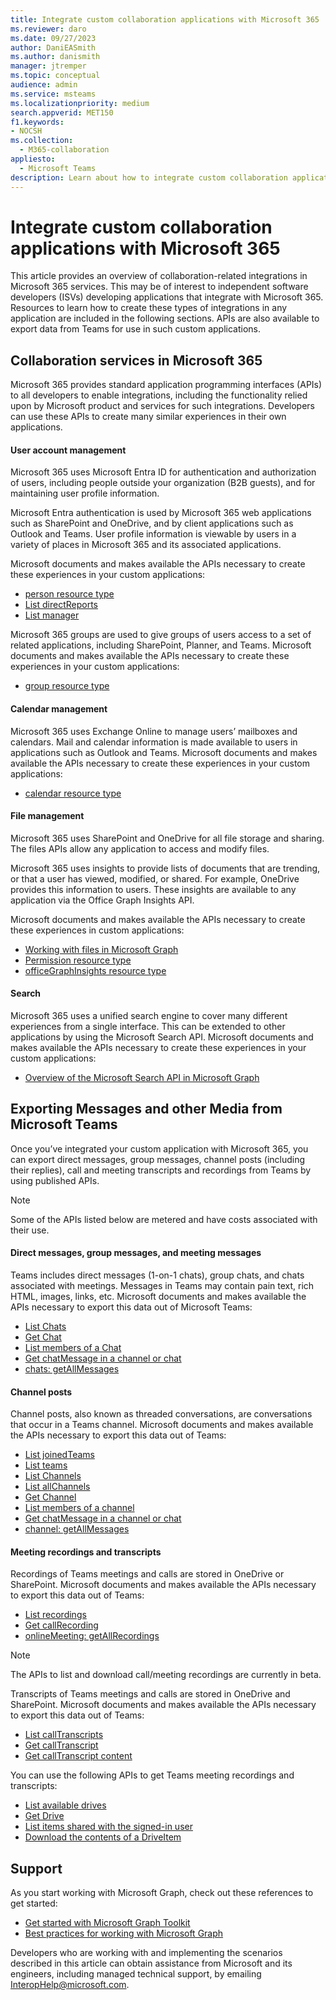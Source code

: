 ```yaml
---
title: Integrate custom collaboration applications with Microsoft 365
ms.reviewer: daro
ms.date: 09/27/2023
author: DaniEASmith
ms.author: danismith
manager: jtremper
ms.topic: conceptual
audience: admin
ms.service: msteams
ms.localizationpriority: medium
search.appverid: MET150
f1.keywords:
- NOCSH
ms.collection: 
  - M365-collaboration
appliesto: 
  - Microsoft Teams
description: Learn about how to integrate custom collaboration applications with Microsoft 365.
---
```


# Integrate custom collaboration applications with Microsoft 365

This article provides an overview of collaboration-related integrations in Microsoft 365 services. This may be of interest to independent software developers (ISVs) developing applications that integrate with Microsoft 365. Resources to learn how to create these types of integrations in any application are included in the following sections.  APIs are also available to export data from Teams for use in such custom applications.

## Collaboration services in Microsoft 365

Microsoft 365 provides standard application programming interfaces (APIs) to all developers to enable integrations, including the functionality relied upon by Microsoft product and services for such integrations. Developers can use these APIs to create many similar experiences in their own applications.

#### User account management

Microsoft 365 uses Microsoft Entra ID for authentication and authorization of users, including people outside your organization (B2B guests), and for maintaining user profile information.

Microsoft Entra authentication is used by Microsoft 365 web applications such as SharePoint and OneDrive, and by client applications such as Outlook and Teams. User profile information is viewable by users in a variety of places in Microsoft 365 and its associated applications.

Microsoft documents and makes available the APIs necessary to create these experiences in your custom applications:

-	[person resource type](/graph/api/resources/person)
-	[List directReports](/graph/api/user-list-directreports)
-	[List manager](/graph/api/user-list-manager)

Microsoft 365 groups are used to give groups of users access to a set of related applications, including SharePoint, Planner, and Teams. Microsoft documents and makes available the APIs necessary to create these experiences in your custom applications:

-	[group resource type](/graph/api/resources/group)

#### Calendar management

Microsoft 365 uses Exchange Online to manage users’ mailboxes and calendars. Mail and calendar information is made available to users in applications such as Outlook and Teams. Microsoft documents and makes available the APIs necessary to create these experiences in your custom applications:

-	[calendar resource type](/graph/api/resources/calendar)

#### File management

Microsoft 365 uses SharePoint and OneDrive for all file storage and sharing. The files APIs allow any application to access and modify files.

Microsoft 365 uses insights to provide lists of documents that are trending, or that a user has viewed, modified, or shared. For example, OneDrive provides this information to users. These insights are available to any application via the Office Graph Insights API.

Microsoft documents and makes available the APIs necessary to create these experiences in custom applications:

-	[Working with files in Microsoft Graph](/graph/api/resources/onedrive)
-	[Permission resource type](/graph/api/resources/permission)
-	[officeGraphInsights resource type](/graph/api/resources/officegraphinsights)

#### Search

Microsoft 365 uses a unified search engine to cover many different experiences from a single interface. This can be extended to other applications by using the Microsoft Search API. Microsoft documents and makes available the APIs necessary to create these experiences in your custom applications:

-	[Overview of the Microsoft Search API in Microsoft Graph](/graph/search-concept-overview)

## Exporting Messages and other Media from Microsoft Teams

Once you’ve integrated your custom application with Microsoft 365, you can export direct messages, group messages, channel posts (including their replies), call and meeting transcripts and recordings from Teams by using published APIs.

> [!NOTE]
> Some of the APIs listed below are metered and have costs associated with their use.

#### Direct messages, group messages, and meeting messages

Teams includes direct messages (1-on-1 chats), group chats, and chats associated with meetings. Messages in Teams may contain pain text, rich HTML, images, links, etc. Microsoft documents and makes available the APIs necessary to export this data out of Microsoft Teams:

-	[List Chats](/graph/api/chat-list)
-	[Get Chat](/graph/api/chat-get)
-	[List members of a Chat](/graph/api/chat-list-members)
-	[Get chatMessage in a channel or chat](/graph/api/chatmessage-get)
-	[chats: getAllMessages](/graph/api/chats-getallmessages)

#### Channel posts

Channel posts, also known as threaded conversations, are conversations that occur in a Teams channel. Microsoft documents and makes available the APIs necessary to export this data out of Teams:

-	[List joinedTeams](/graph/api/user-list-joinedteams)
-	[List teams](/graph/api/teams-list)
-	[List Channels](/graph/api/channel-list)
-	[List allChannels](/graph/api/team-list-allchannels)
-	[Get Channel](/graph/api/channel-get)
-	[List members of a channel](/graph/api/channel-list-members)
-	[Get chatMessage in a channel or chat](/graph/api/chatmessage-get)
-	[channel: getAllMessages](/graph/api/channel-getallmessages)

#### Meeting recordings and transcripts

Recordings of Teams meetings and calls are stored in OneDrive or SharePoint. Microsoft documents and makes available the APIs necessary to export this data out of Teams:

-	[List recordings](/graph/api/onlinemeeting-list-recordings)
-	[Get callRecording](/graph/api/callrecording-get)
-	[onlineMeeting: getAllRecordings](/graph/api/onlinemeeting-getallrecordings)

> [!NOTE]
> The APIs to list and download call/meeting recordings are currently in beta.

Transcripts of Teams meetings and calls are stored in OneDrive and SharePoint. Microsoft documents and makes available the APIs necessary to export this data out of Teams:

-	[List callTranscripts](/microsoftteams/platform/graph-api/meeting-transcripts/api-transcripts#list-calltranscripts)
-	[Get callTranscript](/microsoftteams/platform/graph-api/meeting-transcripts/api-transcripts#get-calltranscript)
-	[Get callTranscript content](/microsoftteams/platform/graph-api/meeting-transcripts/api-transcripts#get-calltranscript-content)

You can use the following APIs to get Teams meeting recordings and transcripts:

-	[List available drives](/onedrive/developer/rest-api/api/drive_list)
-	[Get Drive](/onedrive/developer/rest-api/api/drive_get)
-	[List items shared with the signed-in user](/onedrive/developer/rest-api/api/drive_sharedwithme)
-	[Download the contents of a DriveItem](/onedrive/developer/rest-api/api/driveitem_get_content)

## Support

As you start working with Microsoft Graph, check out these references to get started:

-	[Get started with Microsoft Graph Toolkit](/graph/toolkit/get-started/overview)
-	[Best practices for working with Microsoft Graph](/graph/best-practices-concept)

Developers who are working with and implementing the scenarios described in this article can obtain assistance from Microsoft and its engineers, including managed technical support, by emailing [InteropHelp@microsoft.com](mailto:InteropHelp@microsoft.com).
